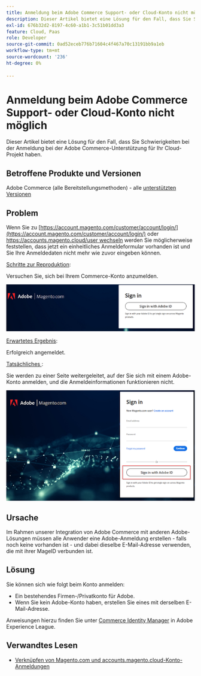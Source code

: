 ```yaml
---
title: Anmeldung beim Adobe Commerce Support- oder Cloud-Konto nicht möglich
description: Dieser Artikel bietet eine Lösung für den Fall, dass Sie Schwierigkeiten bei der Anmeldung bei der Adobe Commerce-Unterstützung für Ihr Cloud-Projekt haben.
exl-id: 676b32d2-8197-4c60-a1b1-3c51b01dd3a3
feature: Cloud, Paas
role: Developer
source-git-commit: 0ad52eceb776b71604c4f467a70c13191bb9a1eb
workflow-type: tm+mt
source-wordcount: '236'
ht-degree: 0%

---
```


# Anmeldung beim Adobe Commerce Support- oder Cloud-Konto nicht möglich

Dieser Artikel bietet eine Lösung für den Fall, dass Sie Schwierigkeiten bei der Anmeldung bei der Adobe Commerce-Unterstützung für Ihr Cloud-Projekt haben.

## Betroffene Produkte und Versionen

Adobe Commerce (alle Bereitstellungsmethoden) - alle [unterstützten Versionen](https://www.adobe.com/content/dam/cc/en/legal/terms/enterprise/pdfs/Adobe-Commerce-Software-Lifecycle-Policy.pdf)

## Problem

Wenn Sie zu [https://account.magento.com/customer/account/login/](https://account.magento.com/customer/account/login/) oder [https://accounts.magento.cloud/user wechseln](https://accounts.magento.cloud/user) werden Sie möglicherweise feststellen, dass jetzt ein einheitliches Anmeldeformular vorhanden ist und Sie Ihre Anmeldedaten nicht mehr wie zuvor eingeben können.

<u>Schritte zur Reproduktion</u>:

Versuchen Sie, sich bei Ihrem Commerce-Konto anzumelden.

![adobe-login-one](assets/adobe-login-one.png)

<u>Erwartetes Ergebnis</u>:

Erfolgreich angemeldet.

<u>Tatsächliches </u>:

Sie werden zu einer Seite weitergeleitet, auf der Sie sich mit einem Adobe-Konto anmelden, und die Anmeldeinformationen funktionieren nicht.

![adobe-login-two](assets/adobe-login-two.png)


## Ursache

Im Rahmen unserer Integration von Adobe Commerce mit anderen Adobe-Lösungen müssen alle Anwender eine Adobe-Anmeldung erstellen - falls noch keine vorhanden ist - und dabei dieselbe E-Mail-Adresse verwenden, die mit ihrer MageID verbunden ist.

## Lösung

Sie können sich wie folgt beim Konto anmelden:

- Ein bestehendes Firmen-/Privatkonto für Adobe.
- Wenn Sie kein Adobe-Konto haben, erstellen Sie eines mit derselben E-Mail-Adresse.

Anweisungen hierzu finden Sie unter [Commerce Identity Manager](https://experienceleague.adobe.com/docs/commerce-admin/start/commerce-account/commerce-identity-manager.html) in Adobe Experience League.

## Verwandtes Lesen

- [Verknüpfen von Magento.com und accounts.magento.cloud-Konto-Anmeldungen](/help/faq/general/linking-magento-com-and-accounts-magento-cloud-account-logins.md)
